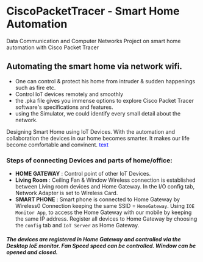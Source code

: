 # CiscoPacketTracer - Smart Home Automation
Data Communication and Computer Networks Project on smart home automation with Cisco Packet Tracer

## Automating the smart home via network wifi.
- One can control & protect his home from intruder & sudden happenings such as fire etc.
- Control IoT devices remotely and smoothly
- the .pka file gives you immense options to explore Cisco Packet Tracer software's specifications and features.
- using the Simulator, we could identify every small detail about the network.

Designing Smart Home using IoT Devices. With the automation and collaboration the devices in our home becomes smarter. It makes our life become comfortable and convinent.
<span style="color:blue">text</span>
###  Steps of connecting Devices and parts of home/office:
- **HOME GATEWAY** : Control point of other IoT Devices.
- **Living Room** : Ceiling Fan & Window
Wireless connection is established between Living room devices and Home Gateway.
In the I/O config tab, Network Adapter is set to Wireless Card.
- **SMART PHONE** : Smart phone is connected to Home Gateway by Wireless0 Connection keeping the same SSID = `HomeGateway`. Using `IOE Monitor App`, to access the Home Gateway with our mobile by keeping the same IP address.
Register all devices to Home Gateway by choosing the `config` tab and `IoT Server` as Home Gateway.

##### The devices are registered in Home Gateway and controlled via the Desktop IoE monitor. Fan Speed speed can be controlled. Window can be opened and closed.
